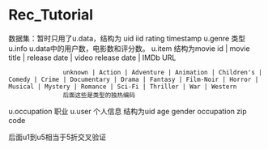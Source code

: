# Rec_Tutorial

数据集：暂时只用了u.data，结构为 uid iid rating timestamp
u.genre 类型
u.info  u.data中的用户数，电影数和评分数。
u.item  结构为movie id | movie title | release date | video release date | IMDb URL 

                   unknown | Action | Adventure | Animation | Children's | Comedy | Crime | Documentary | Drama | Fantasy | Film-Noir | Horror | Musical | Mystery | Romance | Sci-Fi | Thriller | War | Western
                   后面这些是类型的独热编码
u.occupation 职业
u.user 个人信息 结构为uid age gender occupation zip code


后面u1到u5相当于5折交叉验证